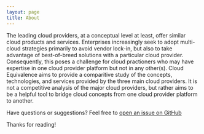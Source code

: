 ```yaml
---
layout: page
title: About
---
```


The leading cloud providers, at a conceptual level at least, offer
similar cloud products and services. Enterprises increasingly seek to
adopt multi-cloud strategies primarily to avoid vendor lock-in, but
also to take advantage of best-of-breed solutions with a particular
cloud provider. Consequently, this poses a challenge for cloud
practioners who may have expertise in one cloud provider platform but
not in any other(s). Cloud Equivalence aims to provide a comparitive
study of the concepts, technologies, and services provided by the
three main cloud providers. It is not a competitive analysis of the
major cloud providers, but rather aims to be a helpful tool to bridge
cloud concepts from one cloud provider platform to another.

Have questions or suggestions? Feel free to [open an issue on
GitHub](https://github.com/mikail-khan/mikail-khan.github.io/issues)

Thanks for reading!
